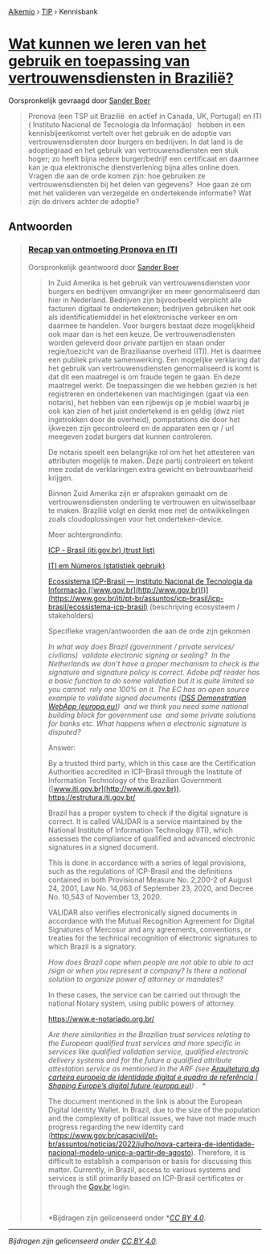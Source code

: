 [Alkemio](https://welcome.alkem.io/) › [TIP](https://alkem.io/tip/dashboard) › Kennisbank
# [Wat kunnen we leren van het gebruik en toepassing van vertrouwensdiensten in Brazilië?](https://alkem.io/tip/collaboration/watkunnenweleren-7455)
Oorspronkelijk gevraagd door [Sander Boer](https://alkem.io/user/sander-boer-499)
>Pronova (een TSP uit Brazilië  en actief in Canada, UK, Portugal) en ITI ( Instituto Nacional de Tecnologia da Informação)   hebben in een kennisbijeenkomst vertelt over het gebruik en de adoptie van vertrouwensdiensten door burgers en bedrijven. In dat land is de adoptiegraad en het gebruik van vertrouwensdiensten een stuk hoger; zo heeft bijna iedere burger/bedrijf een certificaat en daarmee kan je qua elektronische dienstverlening bijna alles online doen. Vragen die aan de orde komen zijn: hoe gebruiken ze vertrouwensdiensten bij het delen van gegevens?  Hoe gaan ze om met het valideren van verzegelde en ondertekende informatie? Wat zijn de drivers achter de adoptie?
## Antwoorden
>### [Recap van ontmoeting Pronova en ITI](https://alkem.io/tip/collaboration/watkunnenweleren-7455/posts/recapvanontmoeting-4331)
>Oorspronkelijk geantwoord door [Sander Boer](https://alkem.io/tip/collaboration/watkunnenweleren-7455/posts/recapvanontmoeting-4331)
>>In Zuid Amerika is het gebruik van vertrouwensdiensten voor burgers en bedrijven omvangrijker en meer genormaliseerd dan hier in Nederland. Bedrijven zijn bijvoorbeeld verplicht alle facturen digitaal te ondertekenen; bedrijven gebruiken het ook als identificatiemiddel in het elektronische verkeer en om daarmee te handelen. Voor burgers bestaat deze mogelijkheid ook maar dan is het een keuze. De vertrouwensdiensten worden geleverd door private partijen en staan onder regie/toezicht van de Braziliaanse overheid (ITI). Het is daarmee een publiek private samenwerking. Een mogelijke verklaring dat het gebruik van vertrouwensdiensten genormaliseerd is komt is dat dit een maatregel is om fraude tegen te gaan. En deze maatregel werkt. De toepassingen die we hebben gezien is het registreren en ondertekenen van machtigingen (gaat via een notaris), het hebben van een rijbewijs op je mobiel waarbij je ook kan zien of het juist ondertekend is en geldig (dwz niet ingetrokken door de overheid), pompstations die door het ijkwezen zijn gecontroleerd en de apparaten een qr / url meegeven zodat burgers dat kunnen controleren.
>>
>>De notaris speelt een belangrijke rol om het het attesteren van attributen mogelijk te maken. Deze partij controleert en tekent mee zodat de verklaringen extra gewicht en betrouwbaarheid krijgen.
>>
>>Binnen Zuid Amerika zijn er afspraken gemaakt om de vertrouwensdiensten onderling te vertrouwen en uitwisselbaar te maken. Brazilië volgt en denkt mee met de ontwikkelingen zoals cloudoplossingen voor het onderteken-device.
>>
>>Meer achtergrondinfo:
>>
>>[ICP - Brasil (](https://estrutura.iti.gov.br/)[iti.gov.br](http://iti.gov.br)[) (trust list)](https://estrutura.iti.gov.br/)
>>
>>[ITI em Números (statistiek gebruik)](https://numeros.iti.gov.br/)
>>
>>[Ecossistema ICP-Brasil — Instituto Nacional de Tecnologia da Informação (](https://www.gov.br/iti/pt-br/assuntos/icp-brasil/icp-brasil/ecossistema-icp-brasil)[www.gov.br](http://www.gov.br)[)](https://www.gov.br/iti/pt-br/assuntos/icp-brasil/icp-brasil/ecossistema-icp-brasil) (beschrijving ecosysteem / stakeholders)
>>
>>Specifieke vragen/antwoorden die aan de orde zijn gekomen
>>
>>*In what way does Brazil (government / private services/ civilians)  validate electronic signing or sealing?  In the Netherlands we don’t have a proper mechanism to check is the signature and signature policy is correct. Adobe pdf reader has a basic function to do some validation but it is quite limited so you cannot  rely one 100% on it. The EC has an open source example to validate signed documents (*[*DSS Demonstration WebApp (*](https://ec.europa.eu/digital-building-blocks/DSS/webapp-demo/validation)[*europa.eu*](http://europa.eu)[*)*](https://ec.europa.eu/digital-building-blocks/DSS/webapp-demo/validation)*)  and we think you need some national building block for government use  and some private solutions for banks etc. What happens when a electronic signature is disputed?*
>>
>>Answer:
>>
>>By a trusted third party, which in this case are the Certification Authorities accredited in ICP-Brasil through the Institute of Information Technology of the Brazilian Government ([www.iti.gov.br](http://www.iti.gov.br)). <https://estrutura.iti.gov.br/>
>>
>>Brazil has a proper system to check if the digital signature is correct. It is called VALIDAR is a service maintained by the National Institute of Information Technology (ITI), which assesses the compliance of qualified and advanced electronic signatures in a signed document.
>>
>>This is done in accordance with a series of legal provisions, such as the regulations of ICP-Brasil and the definitions contained in both Provisional Measure No. 2,200-2 of August 24, 2001, Law No. 14,063 of September 23, 2020, and Decree No. 10,543 of November 13, 2020.
>>
>>VALIDAR also verifies electronically signed documents in accordance with the Mutual Recognition Agreement for Digital Signatures of Mercosur and any agreements, conventions, or treaties for the technical recognition of electronic signatures to which Brazil is a signatory.
>>
>>*How does Brazil cope when people are not able to able to act /sign or when you represent a company? Is there a national solution to organize power of attorney or mandates?*
>>
>>In these cases, the service can be carried out through the national Notary system, using public powers of attorney.
>>
>><https://www.e-notariado.org.br/>
>>
>>*Are there similarities in the Brazilian trust services relating to the European qualified trust services and more specific in services like qualified validation service, qualified electronic delivery systems and for the future a qualified attribute attestation service as mentioned in the ARF (see *[*Arquitetura da carteira europeia de identidade digital e quadro de referência | Shaping Europe’s digital future (*](https://digital-strategy.ec.europa.eu/pt/library/european-digital-identity-wallet-architecture-and-reference-framework)[*europa.eu*](http://europa.eu)[*)*](https://digital-strategy.ec.europa.eu/pt/library/european-digital-identity-wallet-architecture-and-reference-framework)*) .  \**
>>
>>The document mentioned in the link is about the European Digital Identity Wallet. In Brazil, due to the size of the population and the complexity of political issues, we have not made much progress regarding the new identity card (<https://www.gov.br/casacivil/pt-br/assuntos/noticias/2022/julho/nova-carteira-de-identidade-nacional-modelo-unico-a-partir-de-agosto>). Therefore, it is difficult to establish a comparison or basis for discussing this matter. Currently, in Brazil, access to various systems and services is still primarily based on ICP-Brasil certificates or through the [Gov.br](http://Gov.br) login.
>>
>><br>
>>
>>\*Bijdragen zijn gelicenseerd onder \*[*CC BY 4.0*](https://creativecommons.org/licenses/by/4.0/deed.nl).
* * *
_Bijdragen zijn gelicenseerd onder [CC BY 4.0](https://creativecommons.org/licenses/by/4.0/deed.nl)._
